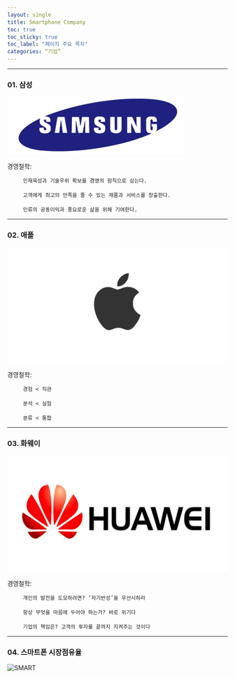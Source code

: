 ```yaml
---
layout: single
title: Smartphone Company
toc: true
toc_sticky: true
toc_label: "페이지 주요 목차"
categories: “기업”
---
```


---
### 01. 삼성
![SAMSUNG](/assets/images/SAMSUNG.png)

경영철학:

         인재육성과 기술우위 확보를 경영의 원칙으로 삼는다.

         고객에게 최고의 만족을 줄 수 있는 제품과 서비스를 창출한다.
         
         인류의 공동이익과 풍요로운 삶을 위해 기여한다.
         
---
### 02. 애플
![APPLE](/assets/images/APPLE.png)

경영철학: 

         경험 < 직관 

         분석 < 실험
         
         분류 < 통합
         
---
### 03. 화웨이
![HUAWEI](/assets/images/HUAWEI.png)

경영철학: 

         개인의 발전을 도모하려면? ‘자기반성’을 우선시하라 

         항상 무엇을 마음에 두어야 하는가? 바로 위기다
         
         기업의 책임은? 고객의 투자를 끝까지 지켜주는 것이다

---
### 04. 스마트폰 시장점유율
![SMART](https://postfiles.pstatic.net/MjAyMDA0MTNfMTE2/MDAxNTg2NzQzMzUyNjEy.7mVVB4bvBwdZNOpU1WaPhv9eRe6D2Y2GHuJodmTVhz0g.RbteYXe9frOdzE9xYnvhR0xVvW61ytqwlOKko4tEg6og.PNG.okpk1006/%EC%84%B8%EA%B3%84%ED%9C%B4%EB%8C%80%ED%8F%B0%EC%A0%90%EC%9C%A0%EC%9C%A8.png?type=w773)
